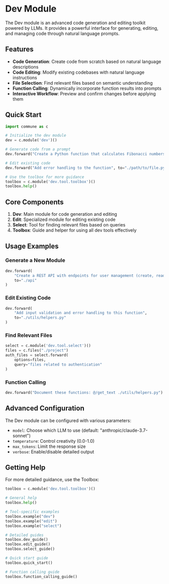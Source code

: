 
# Dev Module

The Dev module is an advanced code generation and editing toolkit powered by LLMs. It provides a powerful interface for generating, editing, and managing code through natural language prompts.

## Features

- **Code Generation**: Create code from scratch based on natural language descriptions
- **Code Editing**: Modify existing codebases with natural language instructions
- **File Selection**: Find relevant files based on semantic understanding
- **Function Calling**: Dynamically incorporate function results into prompts
- **Interactive Workflow**: Preview and confirm changes before applying them

## Quick Start

```python
import commune as c

# Initialize the dev module
dev = c.module('dev')()

# Generate code from a prompt
dev.forward("Create a Python function that calculates Fibonacci numbers")

# Edit existing code
dev.forward("Add error handling to the function", to="./path/to/file.py")

# Use the toolbox for more guidance
toolbox = c.module('dev.tool.toolbox')()
toolbox.help()
```

## Core Components

1. **Dev**: Main module for code generation and editing
2. **Edit**: Specialized module for editing existing code
3. **Select**: Tool for finding relevant files based on queries
4. **Toolbox**: Guide and helper for using all dev tools effectively

## Usage Examples

### Generate a New Module

```python
dev.forward(
    "Create a REST API with endpoints for user management (create, read, update, delete)",
    to="./api"
)
```

### Edit Existing Code

```python
dev.forward(
    "Add input validation and error handling to this function",
    to="./utils/helpers.py"
)
```

### Find Relevant Files

```python
select = c.module('dev.tool.select')()
files = c.files("./project")
auth_files = select.forward(
    options=files,
    query="files related to authentication"
)
```

### Function Calling

```python
dev.forward("Document these functions: @/get_text ./utils/helpers.py")
```

## Advanced Configuration

The Dev module can be configured with various parameters:

- `model`: Choose which LLM to use (default: "anthropic/claude-3.7-sonnet")
- `temperature`: Control creativity (0.0-1.0)
- `max_tokens`: Limit the response size
- `verbose`: Enable/disable detailed output

## Getting Help

For more detailed guidance, use the Toolbox:

```python
toolbox = c.module('dev.tool.toolbox')()

# General help
toolbox.help()

# Tool-specific examples
toolbox.example("dev")
toolbox.example("edit")
toolbox.example("select")

# Detailed guides
toolbox.dev_guide()
toolbox.edit_guide()
toolbox.select_guide()

# Quick start guide
toolbox.quick_start()

# Function calling guide
toolbox.function_calling_guide()
```
